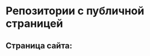 # Репозитории с публичной страницей
## Страница сайта: 
<!-- Здесь будет ссылка на публичную страницу -->